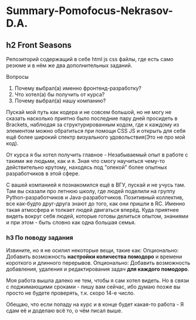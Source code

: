 # Summary-Pomofocus-Nekrasov-D.A.
## h2 Front Seasons
Репозиторий содержащий в себе html js css файлы, где есть само резюме и в нём же два дополнительных заданий.

Вопросы

1. Почему выбрал(а) именно фронтенд-разработку?
2. Что хотел(а) бы получить от курса?
3. Почему выбрал(а) нашу компанию?

Пускай мой путь как кодера и не совсем большой, но не могу не сказать насколько  приятно было последние пару дней просидеть в
Brackets, наблюдая за структурированным кодом, где к каждому из элементом можно обратиться при помощи CSS JS и открыть для себя
ещё более широкий спектр визуального удовольствия(Это не про мой код).

От курса я бы хотел получить главное - Незабываемый опыт в работе с такими же людьми, как и я. Зная что смогу научиться чему-то
действительно крутому, находясь под "опекой" более опытных разработчиков в этой сфере.

С вашей компанией я познакомился ещё в ВГУ, пускай и не учусь там. Там вы сказали про летнюю школу, где людей поделили на группу
Python-разработчиков и Java-разработчиков. Позитивный коллектив, все как-будто друг-друга знают до того, как они пришли в RC.
Именно такая атмосфера и толкает людей двигаться вперёд. Куда приятнее видеть вокруг себя людей, которые готовы делиться опытом, 
знаниями и при этом - быть словно как одна большая семья.

### h3 По поводу задания

Извините, но я не осилил некоторые вещи, такие как:
Опционально: Добавить возможность **настройки количества помодоро** и времени короткого и длинного перерывов.
Опционально: Добавить возможность добавления, удаления и редактирования задач **для каждого помодоро**.

Моя работа вышла далеко не тем, чтобы я сам хотел видеть. Но в связи с поджимающими сроками - пишу вам сейчас, ибо думаю позже вы просто не будете проверять,
т.к. скоро 14-е число.

Обещаю, что если попаду на курс и в конце будет какая-то работа - Я сдам её и доделаю всё то, о чём писал выше.
